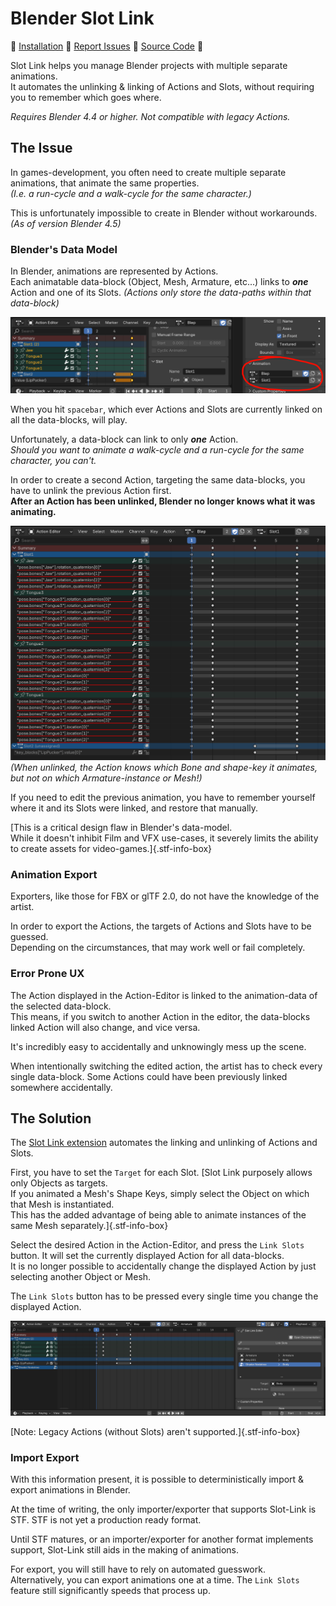 # Blender Slot Link

🌰 [Installation](https://extensions.blender.org/add-ons/slot-link/) 🌰 [Report Issues](https://codeberg.org/emperorofmars/blender_slot_link/issues) 🌰 [Source Code](https://codeberg.org/emperorofmars/blender_slot_link) 🌰

Slot Link helps you manage Blender projects with multiple separate animations.\
It automates the unlinking & linking of Actions and Slots, without requiring you to remember which goes where.

*Requires Blender 4.4 or higher. Not compatible with legacy Actions.*

## The Issue
In games-development, you often need to create multiple separate animations, that animate the same properties.\
*(I.e. a run-cycle and a walk-cycle for the same character.)*

This is unfortunately impossible to create in Blender without workarounds.\
*(As of version Blender 4.5)*

### Blender's Data Model
In Blender, animations are represented by Actions.\
Each animatable data-block (Object, Mesh, Armature, etc...) links to ***one*** Action and one of its Slots.
*(Actions only store the data-paths within that data-block)*

![](img/animation_data.png)

When you hit `spacebar`, which ever Actions and Slots are currently linked on all the data-blocks, will play.

Unfortunately, a data-block can link to only ***one*** Action.\
*Should you want to animate a walk-cycle and a run-cycle for the same character, you can't.*

In order to create a second Action, targeting the same data-blocks, you have to unlink the previous Action first.\
**After an Action has been unlinked, Blender no longer knows what it was animating.**

![](img/action_unlinked.png)
*(When unlinked, the Action knows which Bone and shape-key it animates, but not on which Armature-instance or Mesh!)*

If you need to edit the previous animation, you have to remember yourself where it and its Slots were linked, and restore that manually.

[This is a critical design flaw in Blender's data-model.\
While it doesn't inhibit Film and VFX use-cases, it severely limits the ability to create assets for video-games.]{.stf-info-box}

### Animation Export
Exporters, like those for FBX or glTF 2.0, do not have the knowledge of the artist.

In order to export the Actions, the targets of Actions and Slots have to be guessed.\
Depending on the circumstances, that may work well or fail completely.

### Error Prone UX
The Action displayed in the Action-Editor is linked to the animation-data of the selected data-block.\
This means, if you switch to another Action in the editor, the data-blocks linked Action will also change, and vice versa.

It's incredibly easy to accidentally and unknowingly mess up the scene.

When intentionally switching the edited action, the artist has to check every single data-block. Some Actions could have been previously linked somewhere accidentally.

## The Solution
The [Slot Link extension](https://extensions.blender.org/add-ons/slot-link/) automates the linking and unlinking of Actions and Slots.

First, you have to set the `Target` for each Slot.
[Slot Link purposely allows only Objects as targets.\
If you animated a Mesh's Shape Keys, simply select the Object on which that Mesh is instantiated.\
This has the added advantage of being able to animate instances of the same Mesh separately.]{.stf-info-box}

Select the desired Action in the Action-Editor, and press the `Link Slots` button. It will set the currently displayed Action for all data-blocks.\
It is no longer possible to accidentally change the displayed Action by just selecting another Object or Mesh.

The `Link Slots` button has to be pressed every single time you change the displayed Action.

![](img/slot_link_editor.png)

[Note: Legacy Actions (without Slots) aren't supported.]{.stf-info-box}

### Import Export
With this information present, it is possible to deterministically import & export animations in Blender.

At the time of writing, the only importer/exporter that supports Slot-Link is STF. STF is not yet a production ready format.

Until STF matures, or an importer/exporter for another format implements support, Slot-Link still aids in the making of animations.

For export, you will still have to rely on automated guesswork.\
Alternatively, you can export animations one at a time. The `Link Slots` feature still significantly speeds that process up.

